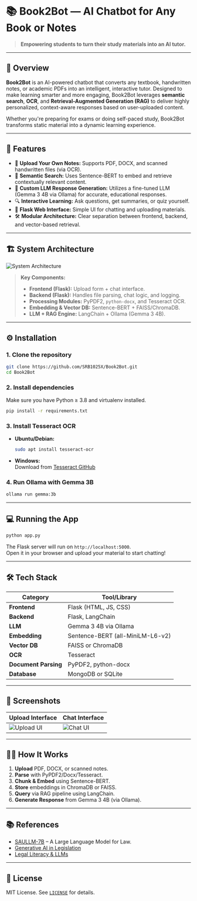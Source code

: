 # 📚 Book2Bot — AI Chatbot for Any Book or Notes

> **Empowering students to turn their study materials into an AI tutor.**

---

## 🧠 Overview

**Book2Bot** is an AI-powered chatbot that converts any textbook, handwritten notes, or academic PDFs into an intelligent, interactive tutor. Designed to make learning smarter and more engaging, Book2Bot leverages **semantic search**, **OCR**, and **Retrieval-Augmented Generation (RAG)** to deliver highly personalized, context-aware responses based on user-uploaded content.

Whether you're preparing for exams or doing self-paced study, Book2Bot transforms static material into a dynamic learning experience.

---

## 🚀 Features

- 📄 **Upload Your Own Notes:** Supports PDF, DOCX, and scanned handwritten files (via OCR).
- 🧠 **Semantic Search:** Uses Sentence-BERT to embed and retrieve contextually relevant content.
- 🤖 **Custom LLM Response Generation:** Utilizes a fine-tuned LLM (Gemma 3 4B via Ollama) for accurate, educational responses.
- 🔍 **Interactive Learning:** Ask questions, get summaries, or quiz yourself.
- 💬 **Flask Web Interface:** Simple UI for chatting and uploading materials.
- 🛠️ **Modular Architecture:** Clear separation between frontend, backend, and vector-based retrieval.

---

## 🏗️ System Architecture

![System Architecture](assets/architecture.png)

> **Key Components:**
> - **Frontend (Flask):** Upload form + chat interface.
> - **Backend (Flask):** Handles file parsing, chat logic, and logging.
> - **Processing Modules:** PyPDF2, `python-docx`, and Tesseract OCR.
> - **Embedding & Vector DB:** Sentence-BERT + FAISS/ChromaDB.
> - **LLM + RAG Engine:** LangChain + Ollama (Gemma 3 4B).

---

## ⚙️ Installation

### 1. Clone the repository

```bash
git clone https://github.com/SRB1025X/Book2Bot.git
cd Book2Bot
```

### 2. Install dependencies

Make sure you have Python ≥ 3.8 and virtualenv installed.

```bash
pip install -r requirements.txt
```

### 3. Install Tesseract OCR

- **Ubuntu/Debian:**
  ```bash
  sudo apt install tesseract-ocr
  ```
- **Windows:**  
  Download from [Tesseract GitHub](https://github.com/tesseract-ocr/tesseract)

### 4. Run Ollama with Gemma 3B

```bash
ollama run gemma:3b
```

---

## 💻 Running the App

```bash
python app.py
```

The Flask server will run on `http://localhost:5000`.  
Open it in your browser and upload your material to start chatting!

---

## 🛠️ Tech Stack

| Category              | Tool/Library                           |
|----------------------|----------------------------------------|
| **Frontend**         | Flask (HTML, JS, CSS)                  |
| **Backend**          | Flask, LangChain                       |
| **LLM**              | Gemma 3 4B via Ollama                  |
| **Embedding**        | Sentence-BERT (all-MiniLM-L6-v2)       |
| **Vector DB**        | FAISS or ChromaDB                      |
| **OCR**              | Tesseract                              |
| **Document Parsing** | PyPDF2, python-docx                    |
| **Database**         | MongoDB or SQLite                      |

---

## 📸 Screenshots

| Upload Interface | Chat Interface |
|------------------|----------------|
| ![Upload UI](assets/upload.png) | ![Chat UI](assets/chat.png) |

---

## 👩‍💻 How It Works

1. **Upload** PDF, DOCX, or scanned notes.
2. **Parse** with PyPDF2/Docx/Tesseract.
3. **Chunk & Embed** using Sentence-BERT.
4. **Store** embeddings in ChromaDB or FAISS.
5. **Query** via RAG pipeline using LangChain.
6. **Generate Response** from Gemma 3 4B (via Ollama).

---

## 📚 References

- [SAULLM-7B](https://arxiv.org/abs/2403.03883) – A Large Language Model for Law.
- [Generative AI in Legislation](https://www.dragosdatcu.eu/papers/ICUSI_2024_PAPER_6.pdf)
- [Legal Literacy & LLMs](https://papers.ssrn.com/sol3/papers.cfm?abstract_id=4967373)

---

## 📃 License

MIT License. See [`LICENSE`](LICENSE) for details.

